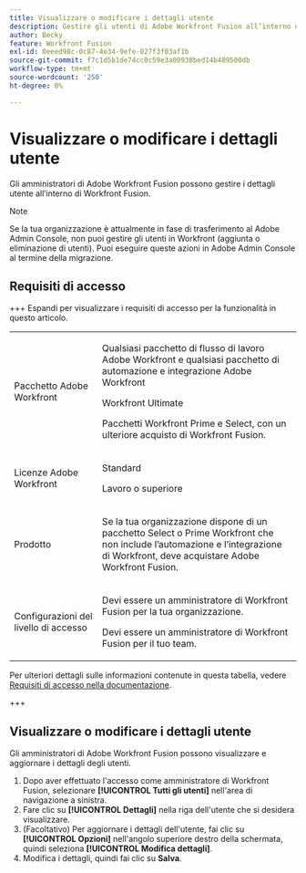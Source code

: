 ```yaml
---
title: Visualizzare o modificare i dettagli utente
description: Gestire gli utenti di Adobe Workfront Fusion all’interno dell’organizzazione
author: Becky
feature: Workfront Fusion
exl-id: 0eeed98c-0c87-4e34-9efe-027f3f03af1b
source-git-commit: f7c1d5b1de74cc0c59e3a00938bed14b489500db
workflow-type: tm+mt
source-wordcount: '250'
ht-degree: 0%

---
```


# Visualizzare o modificare i dettagli utente

Gli amministratori di Adobe Workfront Fusion possono gestire i dettagli utente all’interno di Workfront Fusion.

>[!NOTE]
>
>Se la tua organizzazione è attualmente in fase di trasferimento al Adobe Admin Console, non puoi gestire gli utenti in Workfront (aggiunta o eliminazione di utenti). Puoi eseguire queste azioni in Adobe Admin Console al termine della migrazione.

## Requisiti di accesso

+++ Espandi per visualizzare i requisiti di accesso per la funzionalità in questo articolo.

<table style="table-layout:auto">
 <col> 
 <col> 
 <tbody> 
  <tr> 
   <td role="rowheader">Pacchetto Adobe Workfront</td> 
   <td> <p>Qualsiasi pacchetto di flusso di lavoro Adobe Workfront e qualsiasi pacchetto di automazione e integrazione Adobe Workfront</p><p>Workfront Ultimate</p><p>Pacchetti Workfront Prime e Select, con un ulteriore acquisto di Workfront Fusion.</p> </td> 
  </tr> 
  <tr data-mc-conditions=""> 
   <td role="rowheader">Licenze Adobe Workfront</td> 
   <td> <p>Standard</p><p>Lavoro o superiore</p> </td> 
  </tr> 
  <tr> 
   <td role="rowheader">Prodotto</td> 
   <td>
   <p>Se la tua organizzazione dispone di un pacchetto Select o Prime Workfront che non include l’automazione e l’integrazione di Workfront, deve acquistare Adobe Workfront Fusion.</li></ul>
   </td> 
  </tr>
  <tr data-mc-conditions=""> 
   <td role="rowheader">Configurazioni del livello di accesso</td> 
   <td> 
     <p>Devi essere un amministratore di Workfront Fusion per la tua organizzazione.</p>
     <p>Devi essere un amministratore di Workfront Fusion per il tuo team.</p>
   </td> 
  </tr> 
 </tbody> 
</table>

Per ulteriori dettagli sulle informazioni contenute in questa tabella, vedere [Requisiti di accesso nella documentazione](/help/workfront-fusion/references/licenses-and-roles/access-level-requirements-in-documentation.md).

+++

## Visualizzare o modificare i dettagli utente

Gli amministratori di Adobe Workfront Fusion possono visualizzare e aggiornare i dettagli degli utenti.

1. Dopo aver effettuato l&#39;accesso come amministratore di Workfront Fusion, selezionare **[!UICONTROL Tutti gli utenti]** nell&#39;area di navigazione a sinistra.
1. Fare clic su **[!UICONTROL Dettagli]** nella riga dell&#39;utente che si desidera visualizzare.
1. (Facoltativo) Per aggiornare i dettagli dell&#39;utente, fai clic su **[!UICONTROL Opzioni]** nell&#39;angolo superiore destro della schermata, quindi seleziona **[!UICONTROL Modifica dettagli]**.
1. Modifica i dettagli, quindi fai clic su **Salva**.
